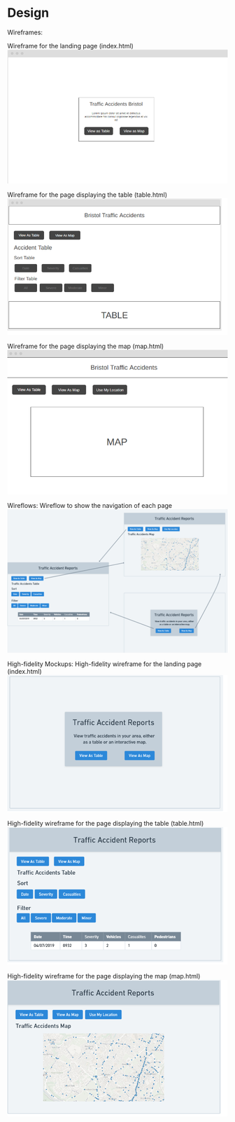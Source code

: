# Design

Wireframes:

Wireframe for the landing page (index.html)
![](images/Wireframe1.png)

Wireframe for the page displaying the table (table.html)
![](images/Wireframe2.png)

Wireframe for the page displaying the map (map.html)
![](images/Wireframe3.png)

Wireflows:
Wireflow to show the navigation of each page
![](images/Wireflow.png)

High-fidelity Mockups:
High-fidelity wireframe for the landing page (index.html)
![](images/high-fidelity-Wireframe2.png)

High-fidelity wireframe for the page displaying the table (table.html)
![](images/high-fidelity-Wireframe1.png)

High-fidelity wireframe for the page displaying the map (map.html)
![](images/high-fidelity-Wireframe3.png)
